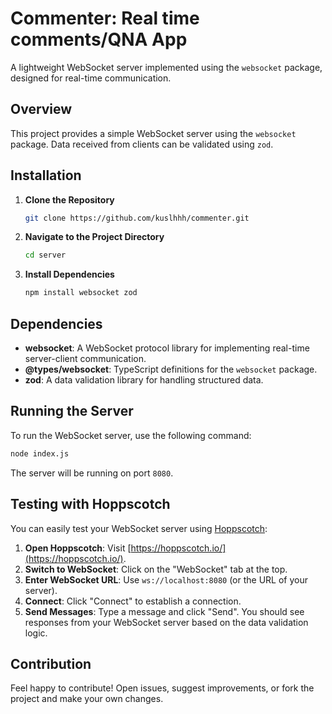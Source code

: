 # Commenter: Real time comments/QNA App

A lightweight WebSocket server implemented using the `websocket` package, designed for real-time communication.

## Overview

This project provides a simple WebSocket server using the `websocket` package. Data received from clients can be validated using `zod`.

## Installation

1. **Clone the Repository**

   ```bash
   git clone https://github.com/kuslhhh/commenter.git
   ```

2. **Navigate to the Project Directory**

   ```bash
   cd server
   ```

3. **Install Dependencies**

   ```bash
   npm install websocket zod
   ```

## Dependencies

- **websocket**: A WebSocket protocol library for implementing real-time server-client communication.
- **@types/websocket**: TypeScript definitions for the `websocket` package.
- **zod**: A data validation library for handling structured data.

## Running the Server

To run the WebSocket server, use the following command:

```bash
node index.js
```

The server will be running on port `8080`.

## Testing with Hoppscotch

You can easily test your WebSocket server using [Hoppscotch](https://hoppscotch.io/):

1. **Open Hoppscotch**: Visit [https://hoppscotch.io/](https://hoppscotch.io/).
2. **Switch to WebSocket**: Click on the "WebSocket" tab at the top.
3. **Enter WebSocket URL**: Use `ws://localhost:8080` (or the URL of your server).
4. **Connect**: Click "Connect" to establish a connection.
5. **Send Messages**: Type a message and click "Send". You should see responses from your WebSocket server based on the data validation logic.

## Contribution

Feel happy to contribute! Open issues, suggest improvements, or fork the project and make your own changes.